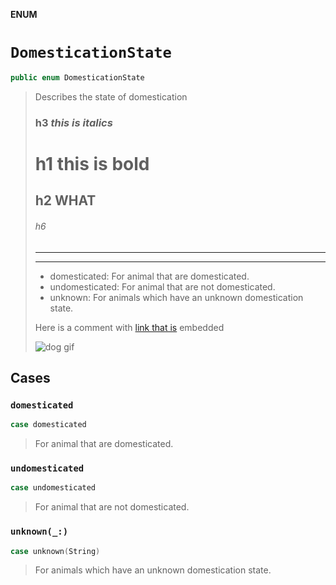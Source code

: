 **ENUM**

# `DomesticationState`

```swift
public enum DomesticationState
```

> Describes the state of domestication
>
> ### h3 _this is italics_
> # h1 __this is bold__
> ## h2 WHAT
> ###### h6
> ---
> ---
>
>
> - domesticated: For animal that are domesticated.
> - undomesticated: For animal that are not domesticated.
> - unknown: For animals which have an unknown domestication state.
>
> Here is a comment with [link that is](http://www.link.com) embedded
>
> ![dog gif](https://media.giphy.com/media/mCRJDo24UvJMA/giphy.gif)

## Cases
### `domesticated`

```swift
case domesticated
```

> For animal that are domesticated.

### `undomesticated`

```swift
case undomesticated
```

> For animal that are not domesticated.

### `unknown(_:)`

```swift
case unknown(String)
```

> For animals which have an unknown domestication state.
